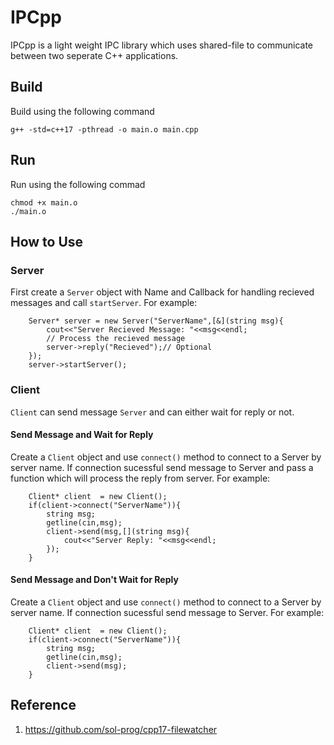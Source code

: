 # IPCpp
IPCpp is a light weight IPC library which uses shared-file to communicate between two seperate C++ applications.

## Build
Build using the following command
```
g++ -std=c++17 -pthread -o main.o main.cpp
```
## Run
Run using the following commad
```
chmod +x main.o
./main.o
```
## How to Use
### Server
First create a ```Server``` object with Name and Callback for handling recieved messages and call ```startServer```. For example:
```
    Server* server = new Server("ServerName",[&](string msg){
        cout<<"Server Recieved Message: "<<msg<<endl;
        // Process the recieved message
        server->reply("Recieved");// Optional
    });
    server->startServer();
```

### Client
```Client``` can send message ```Server``` and can either wait for reply or not.
#### Send Message and Wait for Reply
Create a ```Client``` object and use ```connect()``` method to connect to a Server by server name. If connection sucessful send message to Server and pass a function which will process the reply from server. For example:
```
    Client* client  = new Client();
    if(client->connect("ServerName")){
        string msg;
        getline(cin,msg);
        client->send(msg,[](string msg){
            cout<<"Server Reply: "<<msg<<endl;
        });
    }
```
#### Send Message and Don't Wait for Reply
Create a ```Client``` object and use ```connect()``` method to connect to a Server by server name. If connection sucessful send message to Server. For example:
```
    Client* client  = new Client();
    if(client->connect("ServerName")){
        string msg;
        getline(cin,msg);
        client->send(msg);
    }
```

## Reference
1) https://github.com/sol-prog/cpp17-filewatcher
